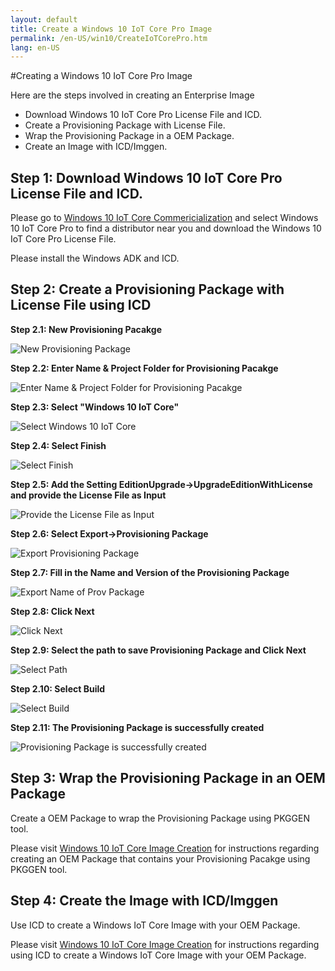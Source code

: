 ```yaml
---
layout: default
title: Create a Windows 10 IoT Core Pro Image
permalink: /en-US/win10/CreateIoTCorePro.htm
lang: en-US
---
```


#Creating a Windows 10 IoT Core Pro Image

Here are the steps involved in creating an Enterprise Image

* Download Windows 10 IoT Core Pro License File and ICD.
* Create a Provisioning Package with License File.
* Wrap the Provisioning Package in a OEM Package.
* Create an Image with ICD/Imggen.


Step 1: Download Windows 10 IoT Core Pro License File and ICD.
-------

Please go to [Windows 10 IoT Core Commericialization](http://go.microsoft.com/fwlink/?LinkID=614849) and select Windows 10 IoT Core Pro to find a distributor near you and download the Windows 10 IoT Core Pro License File.

Please install the Windows ADK and ICD.

Step 2: Create a Provisioning Package with License File using ICD
-------

**Step 2.1: New Provisioning Pacakge**

![New Provisioning Package]({{site.baseurl}}/Resources/images/CreateIoTCorePro/CreatePpkg1.png)

**Step 2.2: Enter Name & Project Folder for Provisioning Pacakge**

![Enter Name & Project Folder for Provisioning Pacakge]({{site.baseurl}}/Resources/images/CreateIoTCorePro/CreatePpkg2.png)

**Step 2.3: Select "Windows 10 IoT Core"**

![Select Windows 10 IoT Core]({{site.baseurl}}/Resources/images/CreateIoTCorePro/CreatePpkg3.png)

**Step 2.4: Select Finish**

![Select Finish]({{site.baseurl}}/Resources/images/CreateIoTCorePro/CreatePpkg4.png)

**Step 2.5: Add the Setting EditionUpgrade->UpgradeEditionWithLicense and provide the License File as Input**

![Provide the License File as Input]({{site.baseurl}}/Resources/images/CreateIoTCorePro/CreatePpkg5.png)

**Step 2.6: Select Export->Provisioning Package**

![Export Provisioning Package]({{site.baseurl}}/Resources/images/CreateIoTCorePro/CreatePpkg6.png)

**Step 2.7: Fill in the Name and Version of the Provisioning Package**

![Export Name of Prov Package]({{site.baseurl}}/Resources/images/CreateIoTCorePro/CreatePpkg7.png)

**Step 2.8: Click Next**

![Click Next]({{site.baseurl}}/Resources/images/CreateIoTCorePro/CreatePpkg8.png)

**Step 2.9: Select the path to save Provisioning Package and Click Next**

![Select Path]({{site.baseurl}}/Resources/images/CreateIoTCorePro/CreatePpkg9.png)

**Step 2.10: Select Build**

![Select Build]({{site.baseurl}}/Resources/images/CreateIoTCorePro/CreatePpkg10.png)

**Step 2.11: The Provisioning Package is successfully created**

![Provisioning Package is successfully created]({{site.baseurl}}/Resources/images/CreateIoTCorePro/CreatePpkg11.png)

Step 3: Wrap the Provisioning Package in an OEM Package
-------

Create a OEM Package to wrap the Provisioning Package using PKGGEN tool.
 
Please visit [Windows 10 IoT Core Image Creation](https://blogs.msdn.microsoft.com/iot/2015/12/14/windows-10-iot-core-image-creation) for instructions regarding creating an OEM Package that contains your Provisioning Pacakge using PKGGEN tool.
 
Step 4: Create the Image with ICD/Imggen
-------
 
Use ICD to create a Windows IoT Core Image with your OEM Package.

Please visit [Windows 10 IoT Core Image Creation](https://blogs.msdn.microsoft.com/iot/2015/12/14/windows-10-iot-core-image-creation) for instructions regarding using ICD to create a Windows IoT Core Image with your OEM Package.